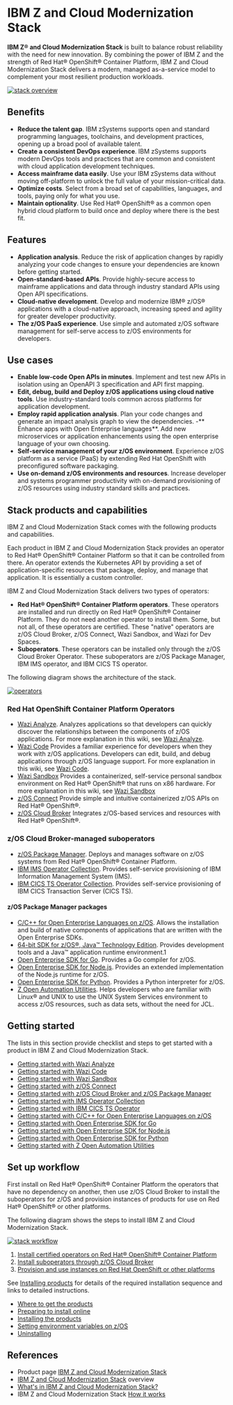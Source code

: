 # IBM Z and Cloud Modernization Stack

**IBM Z® and Cloud Modernization Stack** is built to balance robust reliability with the need for new innovation. By combining the power of IBM Z and the strength of Red Hat® OpenShift® Container Platform, IBM Z and Cloud Modernization Stack delivers a modern, managed as-a-service model to complement your most resilient production workloads.

[![stack overview](./media/stack-overview.svg)](https://www.ibm.com/docs/en/cloud-paks/z-modernization-stack/2023.4?topic=overview)

## Benefits

- **Reduce the talent gap**. IBM zSystems supports open and standard programming languages, toolchains, and development practices, opening up a broad pool of available talent.
- **Create a consistent DevOps experience**. IBM zSystems supports modern DevOps tools and practices that are common and consistent with cloud application development techniques.
- **Access mainframe data easily**. Use your IBM zSystems data without moving off-platform to unlock the full value of your mission-critical data.
- **Optimize costs**. Select from a broad set of capabilities, languages, and tools, paying only for what you use.
- **Maintain optionality**. Use Red Hat® OpenShift® as a common open hybrid cloud platform to build once and deploy where there is the best fit.

## Features

- **Application analysis**. Reduce the risk of application changes by rapidly analyzing your code changes to ensure your dependencies are known before getting started.
- **Open-standard-based APIs**. Provide highly-secure access to mainframe applications and data through industry standard APIs using Open API specifications.
- **Cloud-native development**. Develop and modernize IBM® z/OS® applications with a cloud-native approach, increasing speed and agility for greater developer productivity.
- **The z/OS PaaS experience**. Use simple and automated z/OS software management for self-serve access to z/OS environments for developers.

## Use cases

- **Enable low-code Open APIs in minutes**. Implement and test new APIs in isolation using an OpenAPI 3 specification and API first mapping.
- **Edit, debug, build and Deploy z/OS applications using cloud native tools**. Use industry-standard tools common across platforms for application development.
- **Employ rapid application analysis**. Plan your code changes and generate an impact analysis graph to view the dependencies.
-** Enhance apps with Open Enterprise languages**. Add new microservices or application enhancements using the open enterprise language of your own choosing.
- **Self-service management of your z/OS environment**. Experience z/OS platform as a service (PaaS) by extending Red Hat OpenShift with preconfigured software packaging.
- **Use on-demand z/OS environments and resources**. Increase developer and systems programmer productivity with on-demand provisioning of z/OS resources using industry standard skills and practices.

## Stack products and capabilities

IBM Z and Cloud Modernization Stack comes with the following products and capabilities. 

Each product in IBM Z and Cloud Modernization Stack provides an operator to Red Hat® OpenShift® Container Platform so that it can be controlled from there. An operator extends the Kubernetes API by providing a set of application-specific resources that package, deploy, and manage that application. It is essentially a custom controller.

IBM Z and Cloud Modernization Stack delivers two types of operators:

- **Red Hat® OpenShift® Container Platform operators**. These operators are installed and run directly on Red Hat® OpenShift® Container Platform. They do not need another operator to install them. Some, but not all, of these operators are certified. These "native" operators are z/OS Cloud Broker, z/OS Connect, Wazi Sandbox, and Wazi for Dev Spaces.
- **Suboperators**. These operators can be installed only through the z/OS Cloud Broker Operator. These suboperators are z/OS Package Manager, IBM IMS operator, and IBM CICS TS operator.

The following diagram shows the architecture of the stack.

[![operators](./media/stack-architecture.svg)](https://www.ibm.com/docs/en/cloud-paks/z-modernization-stack/2023.4?topic=overview-how-it-works)

### Red Hat OpenShift Container Platform Operators

- [Wazi Analyze](https://www.ibm.com/docs/en/SSV97FN_2022.1.1/wazidoc/wazi/ibm-wazi-for-red-hat-codeready-workspaces.html). Analyzes applications so that developers can quickly discover the relationships between the components of z/OS applications. For more explanation in this wiki, see [Wazi Analyze](./analyze.md).
- [Wazi Code](https://www.ibm.com/docs/en/SSV97FN_2022.1.1/wazidoc/wazi/ibm-wazi-for-red-hat-codeready-workspaces.html)	Provides a familiar experience for developers when they work with z/OS applications. Developers can edit, build, and debug applications through z/OS language support. For more explanation in this wiki, see [Wazi Code](./wazicode.md).
- [Wazi Sandbox](https://www.ibm.com/docs/en/SSV97FN_2022.1.1/wazidoc/wazi/ibm-wazi-for-red-hat-codeready-workspaces.html) Provides a containerized, self-service personal sandbox environment on Red Hat® OpenShift® that runs on x86 hardware. For more explanation in this wiki, see [Wazi Sandbox](./sandbox.md)
- [z/OS Connect](https://www.ibm.com/docs/en/SSV97FN_2022.1.1/zosconnect/welcome/Overview.html)	Provide simple and intuitive containerized z/OS APIs on Red Hat® OpenShift®.
- [z/OS Cloud Broker](https://www.ibm.com/docs/en/SSV97FN_2022.1.1/zoscb/zoscb-overview.html)	Integrates z/OS-based services and resources with Red Hat® OpenShift®.

### z/OS Cloud Broker-managed suboperators

- [z/OS Package Manager](https://www.ibm.com/docs/en/SSV97FN_2022.1.1/zpm/overview.html). Deploys and manages software on z/OS systems from Red Hat® OpenShift® Container Platform.
- [IBM IMS Operator Collection](https://www.ibm.com/docs/en/SSV97FN_2022.1.1/ims-operator/imsoc-overview.html). Provides self-service provisioning of IBM Information Management System (IMS).
- [IBM CICS TS Operator Collection](https://www.ibm.com/docs/en/SSV97FN_2022.1.1/cicsts/overview.html). Provides self-service provisioning of IBM CICS Transaction Server (CICS TS).

#### z/OS Package Manager packages

- [C/C++ for Open Enterprise Languages on z/OS](https://www.ibm.com/docs/en/SSV97FN_2022.1.1/cpp_compiler/overview.html). Allows the installation and build of native components of applications that are written with the Open Enterprise SDKs.	
- [64-bit SDK for z/OS®, Java™ Technology Edition](https://www.ibm.com/docs/en/SSV97FN_2022.1.1/java/com.ibm.java.80.doc/introduction.html). Provides development tools and a Java™ application runtime environment.1	
- [Open Enterprise SDK for Go](https://www.ibm.com/docs/en/SSV97FN_2022.1.1/golang/overview_golang.html). Provides a Go compiler for z/OS.
- [Open Enterprise SDK for Node.js](https://www.ibm.com/docs/en/SSV97FN_2022.1.1/nodejs/overview.html). Provides an extended implementation of the Node.js runtime for z/OS.	
- [Open Enterprise SDK for Python](https://www.ibm.com/docs/en/SSV97FN_2022.1.1/python/overview_python.html). Provides a Python interpreter for z/OS.
- [Z Open Automation Utilities](https://www.ibm.com/docs/en/SSV97FN_2022.1.1/zoau/zoautil_purpose.html). Helps developers who are familiar with Linux® and UNIX to use the UNIX System Services environment to access z/OS resources, such as data sets, without the need for JCL.

## Getting started

The lists in this section provide checklist and steps to get started with a product in IBM Z and Cloud Modernization Stack.

- [Getting started with Wazi Analyze](https://www.ibm.com/docs/en/SSV97FN_2022.1.1/wazidoc/com.ibm.wazi.analyze.doc/topics/get_started.html)
- [Getting started with Wazi Code](https://www.ibm.com/docs/en/SSV97FN_2022.1.1/wazidoc/com.ibm.wazi.developer.doc/wazi_code_checklist.html)
- [Getting started with Wazi Sandbox](https://www.ibm.com/docs/en/SSV97FN_2022.1.1/wazidoc/sandbox/getting_started_sandbox.html)
- [Getting started with z/OS Connect](https://www.ibm.com/docs/en/SSV97FN_2022.1.1/zosconnect/planning/getting_started_checklist.html)
- [Getting started with z/OS Cloud Broker and z/OS Package Manager](https://www.ibm.com/docs/en/SSV97FN_2022.1.1/zstack/getting_started_cloudbroker_zpm.html)
- [Getting started with IMS Operator Collection](https://www.ibm.com/docs/en/SSV97FN_2022.1.1/ims-operator/imsoc-get-started-rm.html)
- [Getting started with IBM CICS TS Operator](https://www.ibm.com/docs/en/SSV97FN_2022.1.1/cicsts/getstart-cicstsoperator.html?pos=2)
- [Getting started with C/C++ for Open Enterprise Languages on z/OS](https://www.ibm.com/docs/en/SSV97FN_2022.1.1/cpp_compiler/getstart.html)
- [Getting started with Open Enterprise SDK for Go](https://www.ibm.com/docs/en/SSV97FN_2022.1.1/golang/zstack_get_start.html)
- [Getting started with Open Enterprise SDK for Node.js](https://www.ibm.com/docs/en/SSV97FN_2022.1.1/nodejs/stack_install_overview.html)
- [Getting started with Open Enterprise SDK for Python](https://www.ibm.com/docs/en/SSV97FN_2022.1.1/python/get_start_check_list.html)
- [Getting started with Z Open Automation Utilities](https://www.ibm.com/docs/en/SSV97FN_2022.1.1/zoau/zstack_getting_started_zoau.html)

## Set up workflow

First install on Red Hat® OpenShift® Container Platform the operators that have no dependency on another, then use z/OS Cloud Broker to install the suboperators for z/OS and provision instances of products for use on Red Hat® OpenShift® or other platforms.

The following diagram shows the steps to install IBM Z and Cloud Modernization Stack.

[![stack workflow](./media/stack-workflow.svg)](https://www.ibm.com/docs/en/cloud-paks/z-modernization-stack/2023.4?topic=overview-workflow)

1. [Install certified operators on Red Hat® OpenShift® Container Platform](https://www.ibm.com/docs/en/cloud-paks/z-modernization-stack/2023.4?topic=overview-workflow#install-certified-operators-on-red-hat-openshift-container-platform)
2. [Install suboperators through z/OS Cloud Broker](https://www.ibm.com/docs/en/cloud-paks/z-modernization-stack/2023.4?topic=overview-workflow#install-suboperators-through-zos-cloud-broker)
3. [Provision and use instances on Red Hat OpenShift or other platforms](https://www.ibm.com/docs/en/cloud-paks/z-modernization-stack/2023.4?topic=overview-workflow#provision-and-use-instances-on-red-hat-openshift-or-other-platforms)

See [Installing products](https://www.ibm.com/docs/en/SSV97FN_2022.1.1/zstack/installing.html) for details of the required installation sequence and links to detailed instructions.

- [Where to get the products](https://www.ibm.com/docs/en/SSV97FN_2022.1.1/zstack/source-images.html)
- [Preparing to install online](https://www.ibm.com/docs/en/SSV97FN_2022.1.1/zstack/preparing-install.html)
- [Installing the products](https://www.ibm.com/docs/en/SSV97FN_2022.1.1/zstack/installing.html)
- [Setting environment variables on z/OS](https://www.ibm.com/docs/en/SSV97FN_2022.1.1/zstack/environment-variables.html)
- [Uninstalling](https://www.ibm.com/docs/en/SSV97FN_2022.1.1/zstack/uninstalling.html)

## References

- Product page [IBM Z and Cloud Modernization Stack](https://www.ibm.com/products/z-and-cloud-modernization-stack)
- [IBM Z and Cloud Modernization Stack](https://www.ibm.com/docs/en/cloud-paks/z-modernization-stack/2023.4?topic=overview) overview
- [What's in IBM Z and Cloud Modernization Stack?](https://www.ibm.com/docs/en/cloud-paks/z-modernization-stack/2023.4?topic=overview-whats-in-z-cloud-modernization-stack)
- IBM Z and Cloud Modernization Stack [How it works](https://www.ibm.com/docs/en/cloud-paks/z-modernization-stack/2023.4?topic=overview-how-it-works#understanding-the-components)